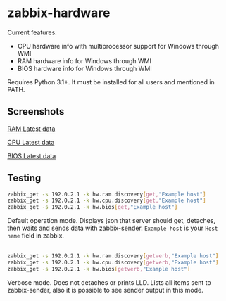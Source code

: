 # zabbix-hardware
Current features:
- CPU hardware info with multiprocessor support for Windows through WMI
- RAM hardware info for Windows through WMI
- BIOS hardware info for Windows through WMI

Requires Python 3.1+. It must be installed for all users and mentioned in PATH.

## Screenshots
[RAM Latest data](https://raw.githubusercontent.com/nobodysu/zabbix-hardware/master/screenshots/hardware-ram-items.png)

[CPU Latest data](https://raw.githubusercontent.com/nobodysu/zabbix-hardware/master/screenshots/hardware-cpu-items.png)

[BIOS Latest data](https://raw.githubusercontent.com/nobodysu/zabbix-hardware/master/screenshots/hardware-bios-items.png)

## Testing
```bash
zabbix_get -s 192.0.2.1 -k hw.ram.discovery[get,"Example host"]
zabbix_get -s 192.0.2.1 -k hw.cpu.discovery[get,"Example host"]
zabbix_get -s 192.0.2.1 -k hw.bios[get,"Example host"]
```
Default operation mode. Displays json that server should get, detaches, then waits and sends data with zabbix-sender. `Example host` is your `Host name` field in zabbix.
<br /><br />

```bash
zabbix_get -s 192.0.2.1 -k hw.ram.discovery[getverb,"Example host"]
zabbix_get -s 192.0.2.1 -k hw.cpu.discovery[getverb,"Example host"]
zabbix_get -s 192.0.2.1 -k hw.bios[getverb,"Example host"]
```
Verbose mode. Does not detaches or prints LLD. Lists all items sent to zabbix-sender, also it is possible to see sender output in this mode.
